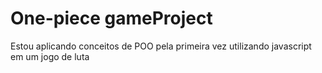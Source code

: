 # One-piece gameProject
Estou aplicando conceitos de POO pela primeira vez utilizando javascript em um jogo de luta 
